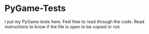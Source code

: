 # PyGame-Tests
I put my PyGame tests here.
Feel free to read through the code.
Read instructions to know if the file is open to be copied or not.
